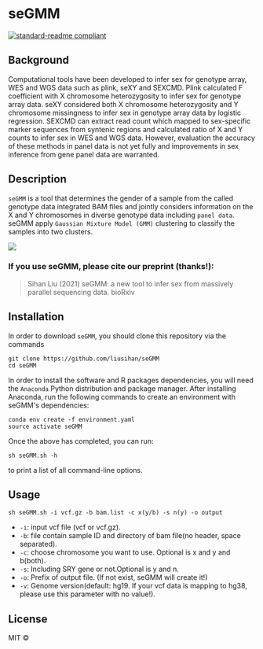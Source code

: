 # seGMM
[![standard-readme compliant](https://img.shields.io/badge/readme%20style-standard-brightgreen.svg?style=flat-square)](https://github.com/RichardLitt/standard-readme)

## Background
Computational tools have been developed to infer sex for genotype array, WES and WGS data such as plink, seXY and SEXCMD. Plink calculated F coefficient with X chromosome heterozygosity to infer sex for genotype array data. seXY considered both X chromosome heterozygosity and Y chromosome missingness to infer sex in genotype array data by logistic regression. SEXCMD can extract read count which mapped to sex-specific marker sequences from syntenic regions and calculated ratio of X and Y counts to infer sex in WES and WGS data. However, evaluation the accuracy of these methods in panel data is not yet fully and improvements in sex inference from gene panel data are warranted.

## Description
`seGMM` is a tool that determines the gender of a sample from the called genotype data integrated BAM files and jointly considers information on the X and Y chromosomes in diverse genotype data including `panel data`. seGMM apply `Gaussian Mixture Model (GMM)` clustering to classify the samples into two clusters.<br>

![](https://github.com/liusihan/seGMM/blob/main/Workflow.GIF)  

### If you use seGMM, please cite our preprint (thanks!):
>Sihan Liu (2021) seGMM: a new tool to infer sex from massively parallel sequencing data. bioRxiv

## Installation
In order to download `seGMM`, you should clone this repository via the commands

```
git clone https://github.com/liusihan/seGMM
cd seGMM
```
In order to install the software and R packages dependencies, you will need the `Anaconda` Python distribution and package manager. After installing Anaconda, run the following commands to create an environment with seGMM's dependencies:

```
conda env create -f environment.yaml
source activate seGMM
```

Once the above has completed, you can run:
```
sh seGMM.sh -h
```
to print a list of all command-line options. 

## Usage
```
sh seGMM.sh -i vcf.gz -b bam.list -c x(y/b) -s n(y) -o output
```
- `-i`: input vcf file (vcf or vcf.gz).
- `-b`: file contain sample ID and directory of bam file(no header, space separated).
- `-c`: choose chromosome you want to use. Optional is x and y and b(both).
- `-s`: Including SRY gene or not.Optional is y and n.
- `-o`: Prefix of output file. (If not exist, seGMM will create it!)
- `-v`: Genome version(default: hg19. If your vcf data is mapping to hg38, please use this parameter with no value!). 

## License
MIT ©
